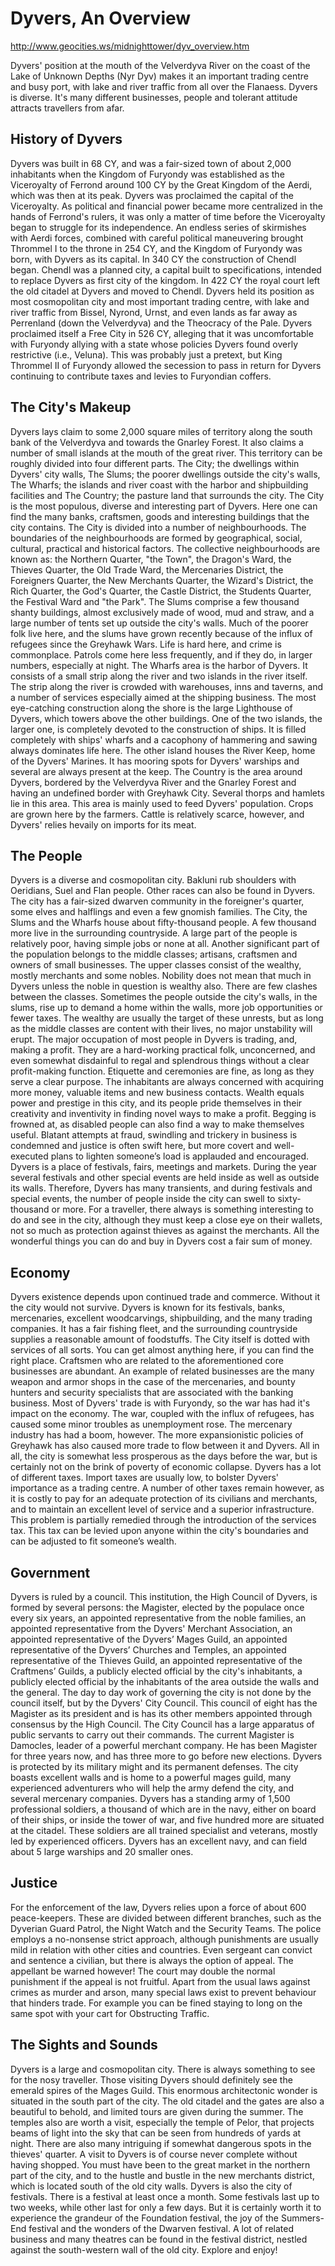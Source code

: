 # Dyvers, An Overview

http://www.geocities.ws/midnighttower/dyv_overview.htm

Dyvers' position at the mouth of the Velverdyva River on the coast of the Lake of Unknown Depths (Nyr Dyv) makes it an important trading centre and busy port, with lake and river traffic from all over the Flanaess. Dyvers is diverse. It's many different businesses, people and tolerant attitude attracts travellers from afar.

## History of Dyvers

Dyvers was built in 68 CY, and was a fair-sized town of about 2,000 inhabitants when the Kingdom of Furyondy was established as the Viceroyalty of Ferrond around 100 CY by the Great Kingdom of the Aerdi, which was then at its peak. Dyvers was proclaimed the capital of the Viceroyalty. As political and financial power became more centralized in the hands of Ferrond's rulers, it was only a matter of time before the Viceroyalty began to struggle for its independence. An endless series of skirmishes with Aerdi forces, combined with careful political maneuvering brought Thrommel I to the throne in 254 CY, and the Kingdom of Furyondy was born, with Dyvers as its capital. In 340 CY the construction of Chendl began. Chendl was a planned city, a capital built to specifications, intended to replace Dyvers as first city of the kingdom. In 422 CY the royal court left the old citadel at Dyvers and moved to Chendl. Dyvers held its position as most cosmopolitan city and most important trading centre, with lake and river traffic from Bissel, Nyrond, Urnst, and even lands as far away as Perrenland (down the Velverdyva) and the Theocracy of the Pale. Dyvers proclaimed itself a Free City in 526 CY, alleging that it was uncomfortable with Furyondy allying with a state whose policies Dyvers found overly restrictive (i.e., Veluna). This was probably just a pretext, but King Thrommel II of Furyondy allowed the secession to pass in return for Dyvers continuing to contribute taxes and levies to Furyondian coffers.

## The City's Makeup

Dyvers lays claim to some 2,000 square miles of territory along the south bank of the Velverdyva and towards the Gnarley Forest. It also claims a number of small islands at the mouth of the great river. This territory can be roughly divided into four different parts. The City; the dwellings within Dyvers' city walls, The Slums; the poorer dwellings outside the city's walls, The Wharfs; the islands and river coast with the harbor and shipbuilding facilities and The Country; the pasture land that surrounds the city.
The City is the most populous, diverse and interesting part of Dyvers. Here one can find the many banks, craftsmen, goods and interesting buildings that the city contains. The City is divided into a number of neighbourhoods. The boundaries of the neighbourhoods are formed by geographical, social, cultural, practical and historical factors. The collective neighbourhoods are known as: the Northern Quarter, "the Town", the Dragon's Ward, the Thieves Quarter, the Old Trade Ward, the Mercenaries District, the Foreigners Quarter, the New Merchants Quarter, the Wizard's District, the Rich Quarter, the God's Quarter, the Castle District, the Students Quarter, the Festival Ward and "the Park". 
The Slums comprise a few thousand shanty buildings, almost exclusively made of wood, mud and straw, and a large number of tents set up outside the city's walls. Much of the poorer folk live here, and the slums have grown recently because of the influx of refugees since the Greyhawk Wars. Life is hard here, and crime is commonplace. Patrols come here less frequently, and if they do, in larger numbers, especially at night.
The Wharfs area is the harbor of Dyvers. It consists of a small strip along the river and two islands in the river itself. The strip along the river is crowded with warehouses, inns and taverns, and a number of services especially aimed at the shipping business. The most eye-catching construction along the shore is the large Lighthouse of Dyvers, which towers above the other buildings. One of the two islands, the larger one, is completely devoted to the construction of ships. It is filled completely with ships' wharfs and a cacophony of hammering and sawing always dominates life here. The other island houses the River Keep, home of the Dyvers' Marines. It has mooring spots for Dyvers' warships and several are always present at the keep.
The Country is the area around Dyvers, bordered by the Velverdyva River and the Gnarley Forest and having an undefined border with Greyhawk City. Several thorps and hamlets lie in this area. This area is mainly used to feed Dyvers' population. Crops are grown here by the farmers. Cattle is relatively scarce, however, and Dyvers' relies hevaily on imports for its meat.

## The People

Dyvers is a diverse and cosmopolitan city. Bakluni rub shoulders with Oeridians, Suel and Flan people. Other races can also be found in Dyvers. The city has a fair-sized dwarven community in the foreigner's quarter, some elves and halflings and even a few gnomish families. The City, the Slums and the Wharfs house about fifty-thousand people. A few thousand more live in the surrounding countryside. A large part of the people is relatively poor, having simple jobs or none at all. Another significant part of the population belongs to the middle classes; artisans, craftsmen and owners of small businesses. The upper classes consist of the wealthy, mostly merchants and some nobles. Nobility does not mean that much in Dyvers unless the noble in question is wealthy also. There are few clashes between the classes. Sometimes the people outside the city's walls, in the slums, rise up to demand a home within the walls, more job opportunities or fewer taxes. The wealthy are usually the target of these unrests, but as long as the middle classes are content with their lives, no major unstability will erupt.
The major occupation of most people in Dyvers is trading, and, making a profit. They are a hard-working practical folk, unconcerned, and even somewhat disdainful to regal and splendrous things without a clear profit-making function. Etiquette and ceremonies are fine, as long as they serve a clear purpose. The inhabitants are always concerned with acquiring more money, valuable items and new business contacts. Wealth equals power and prestige in this city, and its people pride themselves in their creativity and inventivity in finding novel ways to make a profit. Begging is frowned at, as disabled people can also find a way to make themselves useful. Blatant attempts at fraud, swindling and trickery in business is condemned and justice is often swift here, but more covert and well-executed plans to lighten someone’s load is applauded and encouraged.
Dyvers is a place of festivals, fairs, meetings and markets. During the year several festivals and other special events are held inside as well as outside its walls. Therefore, Dyvers has many transients, and during festivals and special events, the number of people inside the city can swell to sixty-thousand or more. For a traveller, there always is something interesting to do and see in the city, although they must keep a close eye on their wallets, not so much as protection against thieves as against the merchants. All the wonderful things you can do and buy in Dyvers cost a fair sum of money.

## Economy

Dyvers existence depends upon continued trade and commerce. Without it the city would not survive. Dyvers is known for its festivals, banks, mercenaries, excellent woodcarvings, shipbuilding, and the many trading companies. It has a fair fishing fleet, and the surrounding countryside supplies a reasonable amount of foodstuffs. The City itself is dotted with services of all sorts. You can get almost anything here, if you can find the right place. Craftsmen who are related to the aforementioned core businesses are abundant. An example of related businesses are the many weapon and armor shops in the case of the mercenaries, and bounty hunters and security specialists that are associated with the banking business. Most of Dyvers' trade is with Furyondy, so the war has had it's impact on the economy. The war, coupled with the influx of refugees, has caused some minor troubles as unemployment rose. The mercenary industry has had a boom, however. The more expansionistic policies of Greyhawk has also caused more trade to flow between it and Dyvers. All in all, the city is somewhat less prosperous as the days before the war, but is certainly not on the brink of poverty of economic collapse.
Dyvers has a lot of different taxes. Import taxes are usually low, to bolster Dyvers' importance as a trading centre. A number of other taxes remain however, as it is costly to pay for an adequate protection of its civilians and merchants, and to maintain an excellent level of service and a superior infrastructure. This problem is partially remedied through the introduction of the services tax. This tax can be levied upon anyone within the city's boundaries and can be adjusted to fit someone’s wealth.

## Government

Dyvers is ruled by a council. This institution, the High Council of Dyvers, is formed by several persons: the Magister, elected by the populace once every six years, an appointed representative from the noble families, an appointed representative from the Dyvers' Merchant Association, an appointed representative of the Dyvers’ Mages Guild, an appointed representative of the Dyvers’ Churches and Temples, an appointed representative of the Thieves Guild, an appointed representative of the Craftmens’ Guilds, a publicly elected official by the city's inhabitants, a publicly elected official by the inhabitants of the area outside the walls and the general. The day to day work of governing the city is not done by the council itself, but by the Dyvers' City Council. This council of eight has the Magister as its president and is has its other members appointed through consensus by the High Council. The City Council has a large apparatus of public servants to carry out their commands. The current Magister is Damocles, leader of a powerful merchant company. He has been Magister for three years now, and has three more to go before new elections.
Dyvers is protected by its military might and its permanent defenses. The city boasts excellent walls and is home to a powerful mages guild, many experienced adventurers who will help the army defend the city, and several mercenary companies. Dyvers has a standing army of 1,500 professional soldiers, a thousand of which are in the navy, either on board of their ships, or inside the tower of war, and five hundred more are situated at the citadel. These soldiers are all trained specialist and veterans, mostly led by experienced officers. Dyvers has an excellent navy, and can field about 5 large warships and 20 smaller ones.

## Justice

For the enforcement of the law, Dyvers relies upon a force of about 600 peace-keepers. These are divided between different branches, such as the Dyverian Guard Patrol, the Night Watch and the Security Teams. The police employs a no-nonsense strict approach, although punishments are usually mild in relation with other cities and countries. Even sergeant can convict and sentence a civilian, but there is always the option of appeal. The appellant be warned however! The court may double the normal punishment if the appeal is not fruitful.
Apart from the usual laws against crimes as murder and arson, many special laws exist to prevent behaviour that hinders trade. For example you can be fined staying to long on the same spot with your cart for Obstructing Traffic.

## The Sights and Sounds

Dyvers is a large and cosmopolitan city. There is always something to see for the nosy traveller. Those visiting Dyvers should definitely see the emerald spires of the Mages Guild. This enormous architectonic wonder is situated in the south part of the city. The old citadel and the gates are also a beautiful to behold, and limited tours are given during the summer. The temples also are worth a visit, especially the temple of Pelor, that projects beams of light into the sky that can be seen from hundreds of yards at night. There are also many intriguing if somewhat dangerous spots in the thieves' quarter. A visit to Dyvers is of course never complete without having shopped. You must have been to the great market in the northern part of the city, and to the hustle and bustle in the new merchants district, which is located south of the old city walls.
Dyvers is also the city of festivals. There is a festival at least once a month. Some festivals last up to two weeks, while other last for only a few days. But it is certainly worth it to experience the grandeur of the Foundation festival, the joy of the Summers-End festival and the wonders of the Dwarven festival. A lot of related business and many theatres can be found in the festival district, nestled against the south-western wall of the old city. Explore and enjoy!